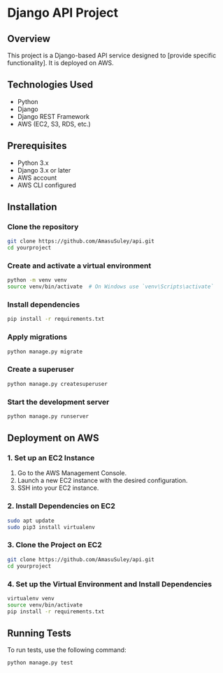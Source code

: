 # Django API Project

## Overview
This project is a Django-based API service designed to [provide specific functionality]. It is deployed on AWS.

## Technologies Used
- Python
- Django
- Django REST Framework
- AWS (EC2, S3, RDS, etc.)

## Prerequisites
- Python 3.x
- Django 3.x or later
- AWS account
- AWS CLI configured

## Installation

### Clone the repository
```bash
git clone https://github.com/AmasuSuley/api.git
cd yourproject
```

### Create and activate a virtual environment
```bash
python -m venv venv
source venv/bin/activate  # On Windows use `venv\Scripts\activate`
```

### Install dependencies
```bash
pip install -r requirements.txt
```

### Apply migrations
```bash
python manage.py migrate
```

### Create a superuser
```bash
python manage.py createsuperuser
```

### Start the development server
```bash
python manage.py runserver
```

## Deployment on AWS

### 1. Set up an EC2 Instance

1. Go to the AWS Management Console.
2. Launch a new EC2 instance with the desired configuration.
3. SSH into your EC2 instance.

### 2. Install Dependencies on EC2

```bash
sudo apt update
sudo pip3 install virtualenv
```

### 3. Clone the Project on EC2

```bash
git clone https://github.com/AmasuSuley/api.git
cd yourproject
```

### 4. Set up the Virtual Environment and Install Dependencies

```bash
virtualenv venv
source venv/bin/activate
pip install -r requirements.txt
```



## Running Tests

To run tests, use the following command:
```bash
python manage.py test
```

